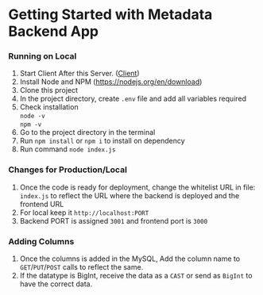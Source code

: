 # Getting Started with Metadata Backend App

### Running on Local
1. Start Client After this Server. (<a href="https://github.com/sheetalrprasad/E_Collection_Metadata_V2_Client">Client</a>)
1. Install Node and NPM (https://nodejs.org/en/download)
2. Clone this project
3. In the project directory, create `.env` file and add all variables required
4. Check installation    
    `node -v`   
    `npm -v`
5. Go to the project directory in the terminal
6. Run `npm install` or `npm i` to install on dependency
7. Run command `node index.js`

### Changes for Production/Local
1. Once the code is ready for deployment, change the whitelist URL in file: `index.js` to reflect the URL where the backend is deployed and the frontend URL
3. For local keep it `http://localhost:PORT`
4. Backend PORT is assigned `3001` and frontend port is `3000`


### Adding Columns
1. Once the columns is added in the MySQL, Add the column name to `GET`/`PUT`/`POST` calls to reflect the same.
2. If the datatype is BigInt, receive the data as a `CAST` or send as `BigInt` to have the correct data.
